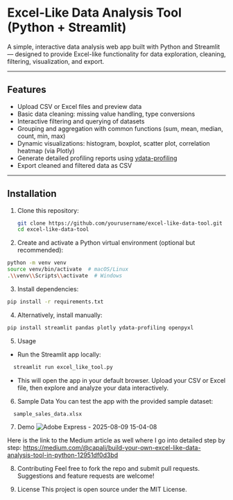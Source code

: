 



# Excel-Like Data Analysis Tool (Python + Streamlit)

A simple, interactive data analysis web app built with Python and Streamlit — designed to provide Excel-like functionality for data exploration, cleaning, filtering, visualization, and export.

---

## Features

- Upload CSV or Excel files and preview data
- Basic data cleaning: missing value handling, type conversions
- Interactive filtering and querying of datasets
- Grouping and aggregation with common functions (sum, mean, median, count, min, max)
- Dynamic visualizations: histogram, boxplot, scatter plot, correlation heatmap (via Plotly)
- Generate detailed profiling reports using [ydata-profiling](https://github.com/ydataai/ydata-profiling)
- Export cleaned and filtered data as CSV

---

## Installation

1. Clone this repository:

   ```bash
   git clone https://github.com/yourusername/excel-like-data-tool.git
   cd excel-like-data-tool

2. Create and activate a Python virtual environment (optional but recommended):

  ```bash
  python -m venv venv
  source venv/bin/activate  # macOS/Linux
  .\\venv\\Scripts\\activate  # Windows
  ```





3. Install dependencies:

  ```bash
  pip install -r requirements.txt
  ```

4. Alternatively, install manually:

  ```bash
  pip install streamlit pandas plotly ydata-profiling openpyxl
  ```

5. Usage
  - Run the Streamlit app locally:

```bash
  streamlit run excel_like_tool.py
  ```

  - This will open the app in your default browser. Upload your CSV or Excel file, then explore and analyze your data interactively.

6. Sample Data
You can test the app with the provided sample dataset:

```bash
  sample_sales_data.xlsx
  ```


7. Demo
![Adobe Express - 2025-08-09 15-04-08](https://github.com/user-attachments/assets/36120c53-037b-48c5-bed9-275e20de6c28)

Here is the link to the Medium article as well where I go into detailed step by step: https://medium.com/@capali/build-your-own-excel-like-data-analysis-tool-in-python-12951df0d3bd

8. Contributing
Feel free to fork the repo and submit pull requests. Suggestions and feature requests are welcome!

9. License
This project is open source under the MIT License.



